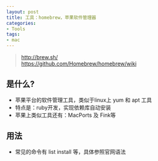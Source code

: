 ```yaml
---
layout: post
title: 工具：homebrew，苹果软件管理器
categories:
- Tools
tags:
- mac
---
```


> http://brew.sh/  
> https://github.com/Homebrew/homebrew/wiki

## 是什么?
- 苹果平台的软件管理工具，类似于linux上 yum 和 apt 工具  
- 特点是：ruby开发，实现依赖库自动安装  
- 苹果上类似工具还有：MacPorts 及 Fink等

## 用法
- 常见的命令有 list install 等，具体参照官网语法